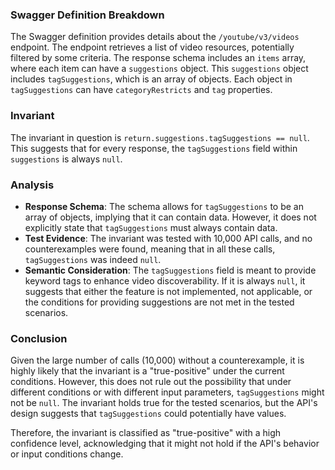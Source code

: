 ### Swagger Definition Breakdown

The Swagger definition provides details about the `/youtube/v3/videos` endpoint. The endpoint retrieves a list of video resources, potentially filtered by some criteria. The response schema includes an `items` array, where each item can have a `suggestions` object. This `suggestions` object includes `tagSuggestions`, which is an array of objects. Each object in `tagSuggestions` can have `categoryRestricts` and `tag` properties.

### Invariant

The invariant in question is `return.suggestions.tagSuggestions == null`. This suggests that for every response, the `tagSuggestions` field within `suggestions` is always `null`.

### Analysis

- **Response Schema**: The schema allows for `tagSuggestions` to be an array of objects, implying that it can contain data. However, it does not explicitly state that `tagSuggestions` must always contain data.
- **Test Evidence**: The invariant was tested with 10,000 API calls, and no counterexamples were found, meaning that in all these calls, `tagSuggestions` was indeed `null`.
- **Semantic Consideration**: The `tagSuggestions` field is meant to provide keyword tags to enhance video discoverability. If it is always `null`, it suggests that either the feature is not implemented, not applicable, or the conditions for providing suggestions are not met in the tested scenarios.

### Conclusion

Given the large number of calls (10,000) without a counterexample, it is highly likely that the invariant is a "true-positive" under the current conditions. However, this does not rule out the possibility that under different conditions or with different input parameters, `tagSuggestions` might not be `null`. The invariant holds true for the tested scenarios, but the API's design suggests that `tagSuggestions` could potentially have values.

Therefore, the invariant is classified as "true-positive" with a high confidence level, acknowledging that it might not hold if the API's behavior or input conditions change.
